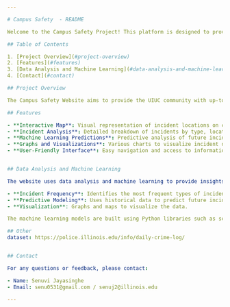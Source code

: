 ```yaml
---

# Campus Safety  - README

Welcome to the Campus Safety Project! This platform is designed to provide detailed and timely information about campus safety incidents to the UIUC community. This README file will guide you through the setup, features, and usage of the website.

## Table of Contents

1. [Project Overview](#project-overview)
2. [Features](#features)
3. [Data Analysis and Machine Learning](#data-analysis-and-machine-learning)
4. [Contact](#contact)

## Project Overview

The Campus Safety Website aims to provide the UIUC community with up-to-date information about safety incidents on campus. By analyzing historical data, the website helps users understand trends and patterns in campus safety incidents. The website includes interactive maps, visualizations, and machine learning models to predict and analyze safety incidents.

## Features

- **Interactive Map**: Visual representation of incident locations on campus.
- **Incident Analysis**: Detailed breakdown of incidents by type, location, time, etc.
- **Machine Learning Predictions**: Predictive analysis of future incidents based on historical data.
- **Graphs and Visualizations**: Various charts to visualize incident data.
- **User-Friendly Interface**: Easy navigation and access to information.


## Data Analysis and Machine Learning

The website uses data analysis and machine learning to provide insights into campus safety. The analysis includes:

- **Incident Frequency**: Identifies the most frequent types of incidents, times, and locations.
- **Predictive Modeling**: Uses historical data to predict future incidents.
- **Visualization**: Graphs and maps to visualize the data.

The machine learning models are built using Python libraries such as scikit-learn and TensorFlow.

## Other
dataset: https://police.illinois.edu/info/daily-crime-log/


## Contact

For any questions or feedback, please contact:

- Name: Senuvi Jayasinghe
- Email: senu0531@gmail.com / senuj2@illinois.edu

---
```


